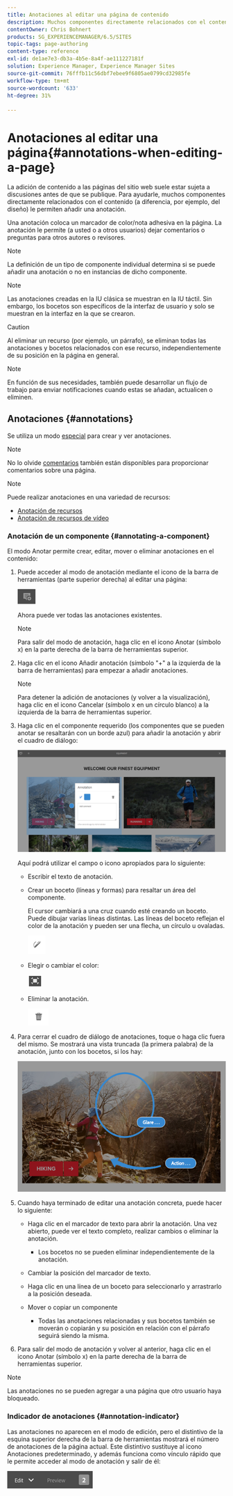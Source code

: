 ```yaml
---
title: Anotaciones al editar una página de contenido
description: Muchos componentes directamente relacionados con el contenido permiten añadir una anotación.
contentOwner: Chris Bohnert
products: SG_EXPERIENCEMANAGER/6.5/SITES
topic-tags: page-authoring
content-type: reference
exl-id: de1ae7e3-db3a-4b5e-8a4f-ae111227181f
solution: Experience Manager, Experience Manager Sites
source-git-commit: 76fffb11c56dbf7ebee9f6805ae0799cd32985fe
workflow-type: tm+mt
source-wordcount: '633'
ht-degree: 31%

---
```


# Anotaciones al editar una página{#annotations-when-editing-a-page}

La adición de contenido a las páginas del sitio web suele estar sujeta a discusiones antes de que se publique. Para ayudarle, muchos componentes directamente relacionados con el contenido (a diferencia, por ejemplo, del diseño) le permiten añadir una anotación.

Una anotación coloca un marcador de color/nota adhesiva en la página. La anotación le permite (a usted o a otros usuarios) dejar comentarios o preguntas para otros autores o revisores.

>[!NOTE]
>
>La definición de un tipo de componente individual determina si se puede añadir una anotación o no en instancias de dicho componente.

>[!NOTE]
>
>Las anotaciones creadas en la IU clásica se muestran en la IU táctil. Sin embargo, los bocetos son específicos de la interfaz de usuario y solo se muestran en la interfaz en la que se crearon.

>[!CAUTION]
>
>Al eliminar un recurso (por ejemplo, un párrafo), se eliminan todas las anotaciones y bocetos relacionados con ese recurso, independientemente de su posición en la página en general.

>[!NOTE]
>
>En función de sus necesidades, también puede desarrollar un flujo de trabajo para enviar notificaciones cuando estas se añadan, actualicen o eliminen.

## Anotaciones {#annotations}

Se utiliza un modo [especial](/help/sites-authoring/author-environment-tools.md#page-modes) para crear y ver anotaciones.

>[!NOTE]
>
>No lo olvide [comentarios](/help/sites-authoring/basic-handling.md#timeline) también están disponibles para proporcionar comentarios sobre una página.

>[!NOTE]
>
>Puede realizar anotaciones en una variedad de recursos:
>
>* [Anotación de recursos](/help/assets/manage-assets.md#annotating)
>* [Anotación de recursos de vídeo](/help/assets/managing-video-assets.md#annotate-video-assets)
>

### Anotación de un componente {#annotating-a-component}

El modo Anotar permite crear, editar, mover o eliminar anotaciones en el contenido:

1. Puede acceder al modo de anotación mediante el icono de la barra de herramientas (parte superior derecha) al editar una página:

   ![Anotar](do-not-localize/screen_shot_2018-03-22at110414.png)

   Ahora puede ver todas las anotaciones existentes.

   >[!NOTE]
   >
   >Para salir del modo de anotación, haga clic en el icono Anotar (símbolo x) en la parte derecha de la barra de herramientas superior.

1. Haga clic en el icono Añadir anotación (símbolo &quot;+&quot; a la izquierda de la barra de herramientas) para empezar a añadir anotaciones.

   >[!NOTE]
   >
   >Para detener la adición de anotaciones (y volver a la visualización), haga clic en el icono Cancelar (símbolo x en un círculo blanco) a la izquierda de la barra de herramientas superior.

1. Haga clic en el componente requerido (los componentes que se pueden anotar se resaltarán con un borde azul) para añadir la anotación y abrir el cuadro de diálogo:

   ![screen_shot_2018-03-22at110606](assets/screen_shot_2018-03-22at110606.png)

   Aquí podrá utilizar el campo o icono apropiados para lo siguiente:

   * Escribir el texto de anotación.
   * Crear un boceto (líneas y formas) para resaltar un área del componente.

     El cursor cambiará a una cruz cuando esté creando un boceto. Puede dibujar varias líneas distintas. Las líneas del boceto reflejan el color de la anotación y pueden ser una flecha, un círculo u ovaladas.

     ![Bosquejar](do-not-localize/screen_shot_2018-03-22at110640.png)

   * Elegir o cambiar el color:

     ![Elegir/cambiar color](do-not-localize/chlimage_1-19.png)

   * Eliminar la anotación.

     ![Eliminar anotación](do-not-localize/screen_shot_2018-03-22at110647.png)

1. Para cerrar el cuadro de diálogo de anotaciones, toque o haga clic fuera del mismo. Se mostrará una vista truncada (la primera palabra) de la anotación, junto con los bocetos, si los hay:

   ![screen_shot_2018-03-22at110850](assets/screen_shot_2018-03-22at110850.png)

1. Cuando haya terminado de editar una anotación concreta, puede hacer lo siguiente:

   * Haga clic en el marcador de texto para abrir la anotación. Una vez abierto, puede ver el texto completo, realizar cambios o eliminar la anotación.

      * Los bocetos no se pueden eliminar independientemente de la anotación.

   * Cambiar la posición del marcador de texto.
   * Haga clic en una línea de un boceto para seleccionarlo y arrastrarlo a la posición deseada.
   * Mover o copiar un componente

      * Todas las anotaciones relacionadas y sus bocetos también se moverán o copiarán y su posición en relación con el párrafo seguirá siendo la misma.

1. Para salir del modo de anotación y volver al anterior, haga clic en el icono Anotar (símbolo x) en la parte derecha de la barra de herramientas superior.

>[!NOTE]
>
>Las anotaciones no se pueden agregar a una página que otro usuario haya bloqueado.

### Indicador de anotaciones {#annotation-indicator}

Las anotaciones no aparecen en el modo de edición, pero el distintivo de la esquina superior derecha de la barra de herramientas mostrará el número de anotaciones de la página actual. Este distintivo sustituye al icono Anotaciones predeterminado, y además funciona como vínculo rápido que le permite acceder al modo de anotación y salir de él:

![Indicador de anotaciones](assets/chlimage_1-242.png)
